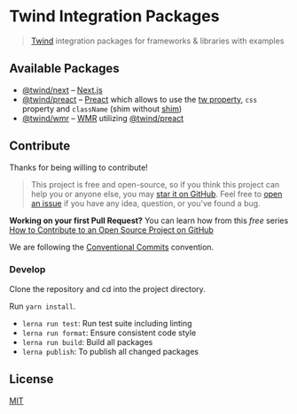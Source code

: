 # Twind Integration Packages

> [Twind](https://twind.dev) integration packages for frameworks & libraries with examples

## Available Packages

- [@twind/next](./packages/next#readme) – [Next.js](https://nextjs.org)
- [@twind/preact](./packages/preact#readme) – [Preact](https://preactjs.com) which allows to use the [tw property](https://github.com/tw-in-js/twind-jsx-preprocessor/blob/main/docs/tw-prop.md), `css` property and `className` (shim without [shim](https://twind.dev/docs/handbook/getting-started/using-the-shim.html))
- [@twind/wmr](./packages/wmr#readme) – [WMR](https://github.com/preactjs/wmr/tree/main/packages/wmr) utilizing [@twind/preact](https://www.npmjs.com/package/@twind/preact)

## Contribute

Thanks for being willing to contribute!

> This project is free and open-source, so if you think this project can help you or anyone else, you may [star it on GitHub](https://github.com/tw-in-js/use-twind-with). Feel free to [open an issue](https://github.com/tw-in-js/use-twind-with/issues) if you have any idea, question, or you've found a bug.

**Working on your first Pull Request?** You can learn how from this _free_ series [How to Contribute to an Open Source Project on GitHub](https://egghead.io/series/how-to-contribute-to-an-open-source-project-on-github)

We are following the [Conventional Commits](https://www.conventionalcommits.org) convention.

### Develop

Clone the repository and cd into the project directory.

Run `yarn install`.

- `lerna run test`: Run test suite including linting
- `lerna run format`: Ensure consistent code style
- `lerna run build`: Build all packages
- `lerna publish`: To publish all changed packages

## License

[MIT](https://github.com/tw-in-js/use-twind-with/blob/main/LICENSE)
